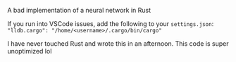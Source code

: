 A bad implementation of a neural network in Rust

If you run into VSCode issues, add the following to your `settings.json`:
`"lldb.cargo": "/home/<username>/.cargo/bin/cargo"`


I have never touched Rust and wrote this in an afternoon. This code is super unoptimized lol